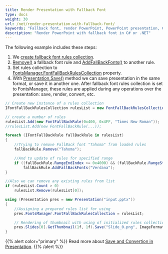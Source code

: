 ```yaml
---
title: Render Presentation with Fallback Font
type: docs
weight: 30
url: /net/render-presentation-with-fallback-font/
keywords: "Fallback font, render PowerPoint, PowerPoint presentation, C#, Csharp, Aspose.Slides for .NET"
description: "Render PowerPoint with fallback font in C# or .NET"
---
```


The following example includes these steps:

1. We [create fallback font rules collection](/slides/net/create-fallback-fonts-collection/).
1. [Remove()](https://apireference.aspose.com/net/slides/aspose.slides/fontfallbackrule/methods/remove) a fallback font rule and [AddFallBackFonts()](https://apireference.aspose.com/net/slides/aspose.slides/fontfallbackrule/methods/addfallbackfonts) to another rule.
1. Set rules collection to [FontsManager.FontFallBackRulesCollection](https://apireference.aspose.com/net/slides/aspose.slides/fontsmanager/properties/fontfallbackrulescollection) property.
1. With [Presentation.Save()](https://apireference.aspose.com/net/slides/aspose.slides.presentation/save/methods/4) method we can save presentation in the same format, or save it in another one. After fallback font rules collection is set to FontsManager, these rules are applied during any operations over the presentation: save, render, convert, etc.

```c#
// Create new instance of a rules collection
IFontFallBackRulesCollection rulesList = new FontFallBackRulesCollection();

// create a number of rules
rulesList.Add(new FontFallBackRule(0x400, 0x4FF, "Times New Roman"));
//rulesList.Add(new FontFallBackRule(...));

foreach (IFontFallBackRule fallBackRule in rulesList)
{
	//Trying to remove FallBack font "Tahoma" from loaded rules
	fallBackRule.Remove("Tahoma");

	//And to update of rules for specified range
	if ((fallBackRule.RangeEndIndex >= 0x4000) && (fallBackRule.RangeStartIndex < 0x5000))
		fallBackRule.AddFallBackFonts("Verdana");
}

//Also we can remove any existing rules from list
if (rulesList.Count > 0)
	rulesList.Remove(rulesList[0]);

using (Presentation pres = new Presentation("input.pptx"))
{
	//Assigning a prepared rules list for using
	pres.FontsManager.FontFallBackRulesCollection = rulesList;

	// Rendering of thumbnail with using of initialized rules collection and saving to PNG
	pres.Slides[0].GetThumbnail(1f, 1f).Save("Slide_0.png", ImageFormat.Png);
}
```


{{% alert color="primary" %}} 
Read more about [Save and Convertion in Presentation](/slides/net/creating-saving-and-converting-a-presentation/).
{{% /alert %}}